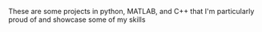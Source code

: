 These are some projects in python, MATLAB, and C++ that I'm particularly proud of and showcase some of my skills

